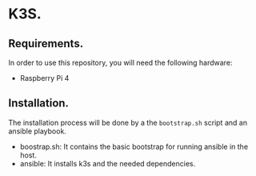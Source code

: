 # K3S.

## Requirements.

In order to use this repository, you will need the following hardware:
- Raspberry Pi 4

## Installation.

The installation process will be done by a the `bootstrap.sh` script and an ansible playbook.
- boostrap.sh: It contains the basic bootstrap for running ansible in the host.
- ansible: It installs k3s and the needed dependencies.
